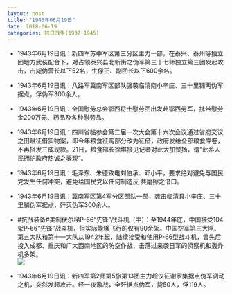 ```yaml
---
layout: post
title: "1943年06月19日"
date: 2018-06-19
categories: 抗日战争(1937-1945)
---
```


<meta name="referrer" content="no-referrer" />

- 1943年6月19日讯：新四军苏中军区第三分区主力一部，在泰兴、泰州等独立团地方武装配合下，对占领泰兴县北新街之伪军第三十七师独立第三团发起攻击，击毙伪营长以下52名，生俘正、副团长以下600余名。 

- 1943年6月19日讯：八路军冀南军区部队强袭临清南小辛庄、三十里铺两伪军据点，俘伪军300余人。 

- 1943年6月19日讯：全国慰劳总会鄂西将士慰劳团出发赴鄂西劳军，携带慰劳金200万元、药品及各种慰劳品。 

- 1943年6月19日讯：四川省临参会第二届一次大会第十六次会议通过省府交议之田赋征借实物案，即今年粮食征购部分改为征借，政府发给全部粮食库卷，不再搭发三成现款。21日，粮食部长徐堪接见记者对此大加赞扬，谓“此系人民拥护政府热诚之表现”。 

- 1943年6月19日讯：毛泽东、朱德致电刘伯承、邓小平，要求绝对避免与国民党发生任何冲突，避免给国民党以任何制造反 共磨擦之借口。 

- 1943年6月19日讯：冀南军区第4军分区部队一部，袭击临清县小辛庄、三十里铺伪军据点，歼灭伪军300余人。 

- #抗战装备#美制伏尔梯P-66“先锋”战斗机（中）：至1944年底，中国接受104架P-66“先锋”战斗机，但实际能够飞行的仅有90余架。中国空军第三大队、第五大队和第十一大队从1942年起，陆续接受和使用P-66型战斗机，曾先后投入成都、重庆和广大西南地区的防空作战，击落过来袭日军的侦察机和轰炸机多架。 <br/><img src="https://wx2.sinaimg.cn/large/aca367d8ly1fsg9ba6djhj209q0hnjte.jpg" />

- 1943年6月19日讯：新四军第2师第5旅第13团主力趁仪征谢家集据点伪军调动之机，突然发起攻击。经一夜激战，全歼据点伪军，毙50人，俘119人。 

